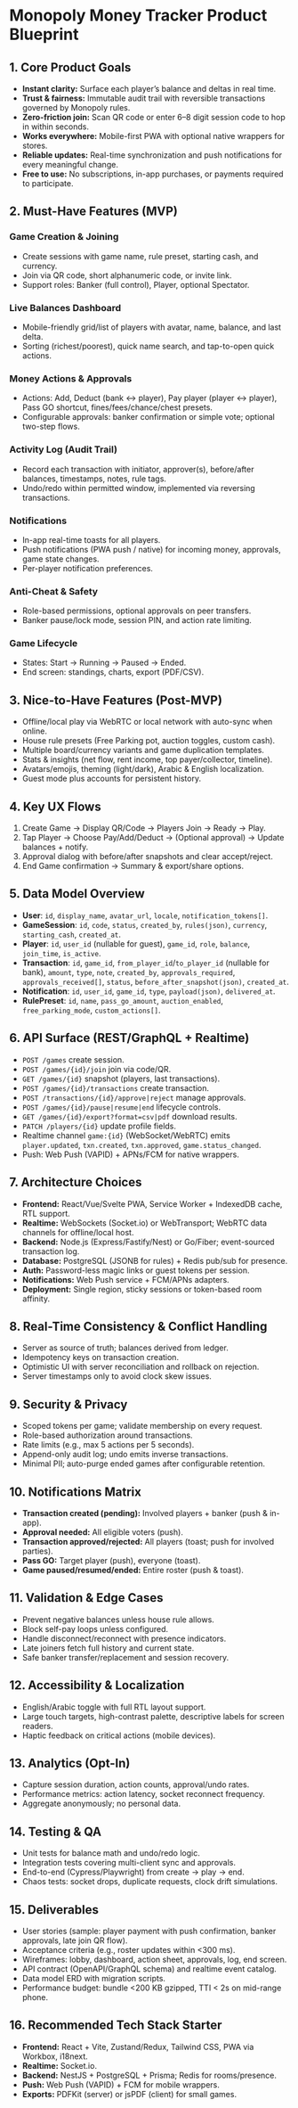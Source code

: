 # Monopoly Money Tracker Product Blueprint

## 1. Core Product Goals
- **Instant clarity:** Surface each player’s balance and deltas in real time.
- **Trust & fairness:** Immutable audit trail with reversible transactions governed by Monopoly rules.
- **Zero-friction join:** Scan QR code or enter 6–8 digit session code to hop in within seconds.
- **Works everywhere:** Mobile-first PWA with optional native wrappers for stores.
- **Reliable updates:** Real-time synchronization and push notifications for every meaningful change.
- **Free to use:** No subscriptions, in-app purchases, or payments required to participate.

## 2. Must-Have Features (MVP)
### Game Creation & Joining
- Create sessions with game name, rule preset, starting cash, and currency.
- Join via QR code, short alphanumeric code, or invite link.
- Support roles: Banker (full control), Player, optional Spectator.

### Live Balances Dashboard
- Mobile-friendly grid/list of players with avatar, name, balance, and last delta.
- Sorting (richest/poorest), quick name search, and tap-to-open quick actions.

### Money Actions & Approvals
- Actions: Add, Deduct (bank ↔ player), Pay player (player ↔ player), Pass GO shortcut, fines/fees/chance/chest presets.
- Configurable approvals: banker confirmation or simple vote; optional two-step flows.

### Activity Log (Audit Trail)
- Record each transaction with initiator, approver(s), before/after balances, timestamps, notes, rule tags.
- Undo/redo within permitted window, implemented via reversing transactions.

### Notifications
- In-app real-time toasts for all players.
- Push notifications (PWA push / native) for incoming money, approvals, game state changes.
- Per-player notification preferences.

### Anti-Cheat & Safety
- Role-based permissions, optional approvals on peer transfers.
- Banker pause/lock mode, session PIN, and action rate limiting.

### Game Lifecycle
- States: Start → Running → Paused → Ended.
- End screen: standings, charts, export (PDF/CSV).

## 3. Nice-to-Have Features (Post-MVP)
- Offline/local play via WebRTC or local network with auto-sync when online.
- House rule presets (Free Parking pot, auction toggles, custom cash).
- Multiple board/currency variants and game duplication templates.
- Stats & insights (net flow, rent income, top payer/collector, timeline).
- Avatars/emojis, theming (light/dark), Arabic & English localization.
- Guest mode plus accounts for persistent history.

## 4. Key UX Flows
1. Create Game → Display QR/Code → Players Join → Ready → Play.
2. Tap Player → Choose Pay/Add/Deduct → (Optional approval) → Update balances + notify.
3. Approval dialog with before/after snapshots and clear accept/reject.
4. End Game confirmation → Summary & export/share options.

## 5. Data Model Overview
- **User**: `id`, `display_name`, `avatar_url`, `locale`, `notification_tokens[]`.
- **GameSession**: `id`, `code`, `status`, `created_by`, `rules(json)`, `currency`, `starting_cash`, `created_at`.
- **Player**: `id`, `user_id` (nullable for guest), `game_id`, `role`, `balance`, `join_time`, `is_active`.
- **Transaction**: `id`, `game_id`, `from_player_id`/`to_player_id` (nullable for bank), `amount`, `type`, `note`, `created_by`, `approvals_required`, `approvals_received[]`, `status`, `before_after_snapshot(json)`, `created_at`.
- **Notification**: `id`, `user_id`, `game_id`, `type`, `payload(json)`, `delivered_at`.
- **RulePreset**: `id`, `name`, `pass_go_amount`, `auction_enabled`, `free_parking_mode`, `custom_actions[]`.

## 6. API Surface (REST/GraphQL + Realtime)
- `POST /games` create session.
- `POST /games/{id}/join` join via code/QR.
- `GET /games/{id}` snapshot (players, last transactions).
- `POST /games/{id}/transactions` create transaction.
- `POST /transactions/{id}/approve|reject` manage approvals.
- `POST /games/{id}/pause|resume|end` lifecycle controls.
- `GET /games/{id}/export?format=csv|pdf` download results.
- `PATCH /players/{id}` update profile fields.
- Realtime channel `game:{id}` (WebSocket/WebRTC) emits `player.updated`, `txn.created`, `txn.approved`, `game.status_changed`.
- Push: Web Push (VAPID) + APNs/FCM for native wrappers.

## 7. Architecture Choices
- **Frontend:** React/Vue/Svelte PWA, Service Worker + IndexedDB cache, RTL support.
- **Realtime:** WebSockets (Socket.io) or WebTransport; WebRTC data channels for offline/local host.
- **Backend:** Node.js (Express/Fastify/Nest) or Go/Fiber; event-sourced transaction log.
- **Database:** PostgreSQL (JSONB for rules) + Redis pub/sub for presence.
- **Auth:** Password-less magic links or guest tokens per session.
- **Notifications:** Web Push service + FCM/APNs adapters.
- **Deployment:** Single region, sticky sessions or token-based room affinity.

## 8. Real-Time Consistency & Conflict Handling
- Server as source of truth; balances derived from ledger.
- Idempotency keys on transaction creation.
- Optimistic UI with server reconciliation and rollback on rejection.
- Server timestamps only to avoid clock skew issues.

## 9. Security & Privacy
- Scoped tokens per game; validate membership on every request.
- Role-based authorization around transactions.
- Rate limits (e.g., max 5 actions per 5 seconds).
- Append-only audit log; undo emits inverse transactions.
- Minimal PII; auto-purge ended games after configurable retention.

## 10. Notifications Matrix
- **Transaction created (pending):** Involved players + banker (push & in-app).
- **Approval needed:** All eligible voters (push).
- **Transaction approved/rejected:** All players (toast; push for involved parties).
- **Pass GO:** Target player (push), everyone (toast).
- **Game paused/resumed/ended:** Entire roster (push & toast).

## 11. Validation & Edge Cases
- Prevent negative balances unless house rule allows.
- Block self-pay loops unless configured.
- Handle disconnect/reconnect with presence indicators.
- Late joiners fetch full history and current state.
- Safe banker transfer/replacement and session recovery.

## 12. Accessibility & Localization
- English/Arabic toggle with full RTL layout support.
- Large touch targets, high-contrast palette, descriptive labels for screen readers.
- Haptic feedback on critical actions (mobile devices).

## 13. Analytics (Opt-In)
- Capture session duration, action counts, approval/undo rates.
- Performance metrics: action latency, socket reconnect frequency.
- Aggregate anonymously; no personal data.

## 14. Testing & QA
- Unit tests for balance math and undo/redo logic.
- Integration tests covering multi-client sync and approvals.
- End-to-end (Cypress/Playwright) from create → play → end.
- Chaos tests: socket drops, duplicate requests, clock drift simulations.

## 15. Deliverables
- User stories (sample: player payment with push confirmation, banker approvals, late join QR flow).
- Acceptance criteria (e.g., roster updates within <300 ms).
- Wireframes: lobby, dashboard, action sheet, approvals, log, end screen.
- API contract (OpenAPI/GraphQL schema) and realtime event catalog.
- Data model ERD with migration scripts.
- Performance budget: bundle <200 KB gzipped, TTI < 2s on mid-range phone.

## 16. Recommended Tech Stack Starter
- **Frontend:** React + Vite, Zustand/Redux, Tailwind CSS, PWA via Workbox, i18next.
- **Realtime:** Socket.io.
- **Backend:** NestJS + PostgreSQL + Prisma; Redis for rooms/presence.
- **Push:** Web Push (VAPID) + FCM for mobile wrappers.
- **Exports:** PDFKit (server) or jsPDF (client) for small games.
